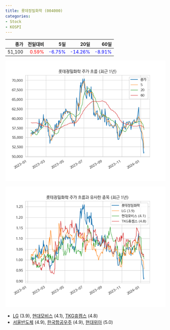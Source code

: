 ```yaml
---
title: 롯데정밀화학 (004000)
categories:
- Stock
- KOSPI
---
```


|종가|전일대비|5일|20일|60일|
|---:|-------:|--:|---:|---:|
|51,100|<span style="color: red">0.59%</span>|<span style="color: blue">-6.75%</span>|<span style="color: blue">-14.26%</span>|<span style="color: blue">-8.91%</span>|


<!-- more -->

![004000](/assets/images/stock/004000.png)

![004000](/assets/images/stock/004000_sim.png)

- [LG](/003550/) (3.9), [현대모비스](/012330/) (4.1), [TKG휴켐스](/069260/) (4.8)
- [서울반도체](/046890/) (4.9), [한국항공우주](/047810/) (4.9), [현대위아](/011210/) (5.0)
